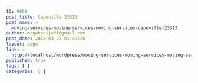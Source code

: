 ```yaml
---
ID: 9858
post_title: Capeville 23313
post_name: >
  moving-services-moving-services-moving-services-capeville-23313
author: mrgabonijeff@gmail.com
post_date: 2018-03-28 01:49:20
layout: page
link: >
  http://localhost/wordpress/moving-services-moving-services-moving-services-capeville-23313/
published: true
tags: [ ]
categories: [ ]
---
```

